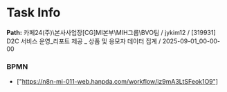 # Task Info

**Path:** 카페24(주)\본사사업장\[CG]MI본부\MIH그룹\BVO팀 / jykim12 / [319931] D2C 서비스 운영_리포트 제공 _ 상품 및 응모자 데이터 집계 / 2025-09-01_00-00-00

### BPMN
- ["https://n8n-mi-011-web.hanpda.com/workflow/iz9mA3LtSFeok1O9"]

